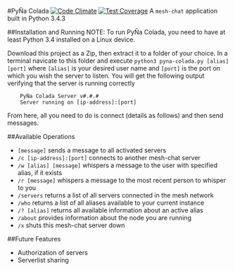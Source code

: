 #PyÑa Colada [![Code Climate](https://codeclimate.com/github/etkirsch/pyna-colada/badges/gpa.svg)](https://codeclimate.com/github/etkirsch/pyna-colada) [![Test Coverage](https://codeclimate.com/github/etkirsch/pyna-colada/badges/coverage.svg)](https://codeclimate.com/github/etkirsch/pyna-colada/coverage)
A `mesh-chat` application built in Python 3.4.3


##Installation and Running
NOTE: To run PyÑa Colada, you need to have at least Python 3.4 installed on a Linux device.

Download this project as a Zip, then extract it to a folder of your choice. In a terminal navicate to this folder and execute `python3 pyna-colada.py [alias] [port]` where `[alias]` is your desired user name and `[port]` is the port on which you wish the server to listen. You will get the following output verifying that the server is running correctly

```
	PyÑa Colada Server v#.#.#
	Server running on [ip-address]:[port]
```

From here, all you need to do is connect (details as follows) and then send messages.

##Available Operations
* `[message]` sends a message to all activated servers
* `/c [ip-address]:[port]` connects to another mesh-chat server
* `/w [alias] [message]` whispers a message to the user with specified alias, if it exists
* `/r [message]` whispers a message to the most recent person to whisper to you
* `/servers` returns a list of all servers connected in the mesh network
* `/who` returns a list of all aliases available to your current instance
* `/? [alias]` returns all available information about an active alias
* `/about` provides information about the node you are running
* `/x` shuts this mesh-chat server down

##Future Features
* Authorization of servers
* Serverlist sharing
